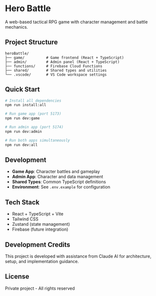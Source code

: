 # Hero Battle

A web-based tactical RPG game with character management and battle mechanics.

## Project Structure

```
heroBattle/
├── game/          # Game frontend (React + TypeScript)
├── admin/         # Admin panel (React + TypeScript)  
├── functions/     # Firebase Cloud Functions
├── shared/        # Shared types and utilities
└── .vscode/       # VS Code workspace settings
```

## Quick Start

```bash
# Install all dependencies
npm run install:all

# Run game app (port 5173)
npm run dev:game

# Run admin app (port 5174)
npm run dev:admin

# Run both apps simultaneously
npm run dev:all
```

## Development

- **Game App**: Character battles and gameplay
- **Admin App**: Character and data management
- **Shared Types**: Common TypeScript definitions
- **Environment**: See `.env.example` for configuration

## Tech Stack

- React + TypeScript + Vite
- Tailwind CSS
- Zustand (state management)
- Firebase (future integration)

## Development Credits

This project is developed with assistance from Claude AI for architecture, setup, and implementation guidance.

## License

Private project - All rights reserved